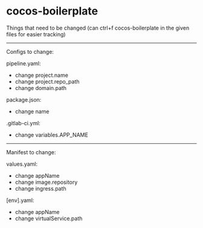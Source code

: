 # cocos-boilerplate

Things that need to be changed (can ctrl+f cocos-boilerplate in the given files for easier tracking)

-------------------------------
Configs to change:

pipeline.yaml: 
- change project.name
- change project.repo_path
- change domain.path

package.json: 
- change name

.gitlab-ci.yml: 
- change variables.APP_NAME


-------------------------------
Manifest to change:

values.yaml:
- change appName
- change image.repository
- change ingress.path

[env].yaml:
- change appName
- change virtualService.path